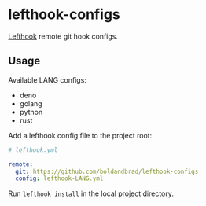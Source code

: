 # lefthook-configs

[Lefthook](https://github.com/evilmartians/lefthook) remote git hook configs.

## Usage

Available LANG configs:

- deno
- golang
- python
- rust

Add a lefthook config file to the project root:

```yaml
# lefthook.yml

remote:
  git: https://github.com/boldandbrad/lefthook-configs
  config: lefthook-LANG.yml
```

Run `lefthook install` in the local project directory.
